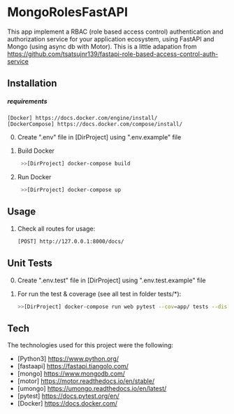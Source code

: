 # MongoRolesFastAPI
 This app implement a RBAC (role based access control) authentication and authorization service for your application ecosystem, using FastAPI and Mongo (using async db with Motor).
 This is a little adapation from https://github.com/tsatsujnr139/fastapi-role-based-access-control-auth-service

## Installation

##### requirements
    [Docker] https://docs.docker.com/engine/install/
    [DockerCompose] https://docs.docker.com/compose/install/

0. Create ".env" file in [DirProject] using ".env.example" file

1. Build Docker
   ```sh
    >>[DirProject] docker-compose build
   ```
2. Run Docker
   ```sh
    >>[DirProject] docker-compose up
   ```

## Usage

1. Check all routes for usage:
    ```sh
    [POST] http://127.0.0.1:8000/docs/
    ```


## Unit Tests
0. Create ".env.test" file in [DirProject] using ".env.test.example" file
1. For run the test & coverage (see all test in folder tests/*):

    ```sh
    >>[DirProject] docker-compose run web pytest --cov=app/ tests --disable-warnings
    ```
   


## Tech
The technologies used for this project were the following:
* [Python3] https://www.python.org/
* [fastaapi] https://fastapi.tiangolo.com/
* [mongo] https://www.mongodb.com/
* [motor] https://motor.readthedocs.io/en/stable/
* [umongo] https://umongo.readthedocs.io/en/latest/
* [pytest] https://docs.pytest.org/en/
* [Docker] https://docs.docker.com/
